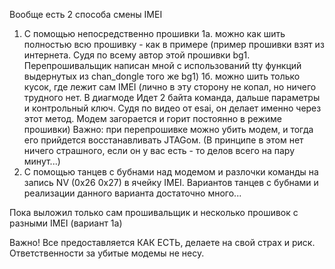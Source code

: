 Вообще есть 2 способа смены IMEI
1. С помощью непосредственно прошивки
1а. можно как шить полностью всю прошивку - как в примере (пример прошивки взят из интернета. Судя по всему автор этой прошивки bg1. Перепрошивальщик написан мной с использований tty функций выдернутых из chan_dongle того же bg1)
1б. можно шить только кусок, где лежит сам IMEI (лично в эту сторону не копал, но ничего трудного нет. В диагмоде Идет 2 байта команда, дальше параметры и контрольный ключ. Судя по видео от esai, он делает именно через этот метод. Модем загорается и горит постоянно в режиме прошивки)
Важно: при перепрошивке можно убить модем, и тогда его прийдется восстанавливать JTAGом. (В принципе в этом нет ничего страшного, если он у вас есть - то делов всего на пару минут...)
2. С помощью танцев с бубнами над модемом и разлочки команды на запись NV (0x26 0x27) в ячейку IMEI.
Вариантов танцев с бубнами и реализации данного варианта достаточно много...


Пока выложил только сам прошивальщик и несколько прошивок с разными IMEI (вариант 1а)

Важно! Все предоставляется КАК ЕСТЬ, делаете на свой страх и риск. Ответственности за убитые модемы не несу.